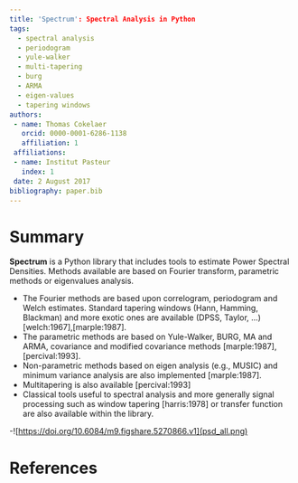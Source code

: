 ```yaml
---
title: 'Spectrum': Spectral Analysis in Python
tags:
  - spectral analysis
  - periodogram
  - yule-walker
  - multi-tapering
  - burg
  - ARMA
  - eigen-values
  - tapering windows
authors:
 - name: Thomas Cokelaer
   orcid: 0000-0001-6286-1138
   affiliation: 1
 affiliations:
 - name: Institut Pasteur
   index: 1
 date: 2 August 2017
bibliography: paper.bib
---
```


# Summary

**Spectrum** is a Python library that includes tools to estimate Power Spectral Densities. Methods
available are based on Fourier transform, parametric methods or eigenvalues analysis. 

- The Fourier methods are based upon correlogram, periodogram and Welch estimates. Standard tapering windows (Hann, Hamming, Blackman) and more exotic ones are available (DPSS, Taylor, ...) [welch:1967],[marple:1987].
- The parametric methods are based on Yule-Walker, BURG, MA and ARMA, covariance and modified covariance methods [marple:1987],[percival:1993].
- Non-parametric methods based on eigen analysis (e.g., MUSIC) and minimum variance analysis are also implemented [marple:1987].
- Multitapering is also available [percival:1993]
- Classical tools useful to spectral analysis and more generally signal processing such as window tapering [harris:1978] or transfer function are also available within the library.

-![https://doi.org/10.6084/m9.figshare.5270866.v1](psd_all.png)

# References

